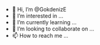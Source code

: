 - 👋 Hi, I’m @GokdenizE
- 👀 I’m interested in ...
- 🌱 I’m currently learning ...
- 💞️ I’m looking to collaborate on ...
- 📫 How to reach me ...

<!---
GokdenizE/GokdenizE is a ✨ special ✨ repository because its `README.md` (this file) appears on your GitHub profile.
You can click the Preview link to take a look at your changes.
--->
